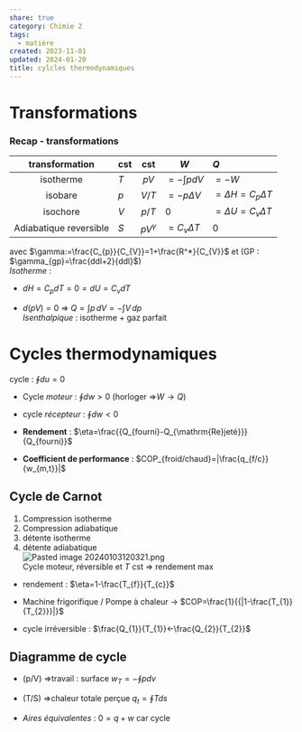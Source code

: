 ```yaml
---  
share: true  
category: Chimie 2  
tags:  
  - matière  
created: 2023-11-01  
updated: 2024-01-20  
title: cylcles thermodynamiques  
---  
```

  
# Transformations  
  
### Recap - transformations  
| transformation | cst | cst | $W$ | $Q$ |  
| :--: | ---- | :--: | ---- | :--- |  
| isotherme | $T$ | $pV$ | $=-\int pdV$ | $=-W$ |  
| isobare | $p$ | $V/T$ | $=-p\Delta V$ | $=\Delta H=C_{p}\Delta T$ |  
| isochore | $V$ | ${p} /{T}$ | $0$ | $=\Delta U=C_{v}\Delta T$ |  
| Adiabatique reversible | $S$ | $pV^\gamma$ | $=C_{v}\Delta T$ | $0$ |  
  
avec $\gamma:=\frac{C_{p}}{C_{V}}=1+\frac{R^*}{C_{V}}$ et (GP : $\gamma_{gp}=\frac{ddl+2}{ddl}$)  
*Isotherme* :  
  
- $dH=C_{p}dT=0=dU=C_{v}dT$  
  
- $d(pV)=0$ ⇒ $Q=\int p \, dV =-\int V \, dp$  
*Isenthalpique* : isotherme + gaz parfait  
  
# Cycles thermodynamiques  
cycle : $\oint du=0$  
  
- Cycle *moteur* : $\oint dw>0$ (horloger ⇒$W\to Q$)  
  
- cycle *récepteur* : $\oint dw <0$  
  
- **Rendement** : $\eta=\frac{{Q_{fourni}-Q_{\mathrm{Re}jeté}}}{Q_{fourni}}$  
  
- **Coefficient de performance** : $COP_{froid/chaud}=|\frac{q_{f/c}}{w_{m,t}}|$  
## Cycle de Carnot  
1. Compression isotherme  
2. Compression adiabatique  
3. détente isotherme  
4. détente adiabatique  
![Pasted image 20240103120321.png](Pasted%20image%2020240103120321.png)  
Cycle moteur,  réversible et $T$ cst ⇒ rendement max  
  
- rendement : $\eta=1-\frac{T_{f}}{T_{c}}$  
  
- Machine frigorifique / Pompe à chaleur → $COP=\frac{1}{{|1-\frac{T_{1}}{T_{2}}}|}$  
  
- cycle irréversible : $\frac{Q_{1}}{T_{1}}<-\frac{Q_{2}}{T_{2}}$  
## Diagramme de cycle  
  
- (p/V) ⇒travail : surface $w_{T}=-\oint pdv$   
  
- (T/S) ⇒chaleur totale perçue $q_{t}=\oint Tds$  
  
- *Aires équivalentes* : $0=q+w$ car cycle  
